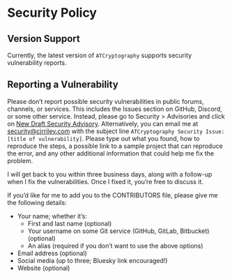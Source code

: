 # Security Policy

## Version Support
Currently, the latest version of `ATCryptography` supports security vulnerability reports.

## Reporting a Vulnerability

Please don’t report possible security vulnerabilities in public forums, channels, or services. This includes the Issues section on GitHub, Discord, or some other service. Instead, please go to Security > Advisories and click on [New Draft Security Advisory](https://github.com/ATProtoKit/ATCryptography/security/advisories/new). Alternatively, you can email me at [security@cjrriley.com](mailto:security@cjrriley.com?subject=ATCryptography%20Security%20Vulnerability:%20[ENTER%20TITLE%20HERE])
 with the subject line `ATCryptography Security Issue: [title of vulnerability]`. Please type out what you found, how to reproduce the steps, a possible link to a sample project that can reproduce the error, and any other additional information that could help me fix the problem.

I will get back to you within three business days, along with a follow-up when I fix the vulnerabilities. Once I fixed it, you’re free to discuss it.

If you’d like for me to add you to the CONTRIBUTORS file, please give me the following details:
- Your name; whether it’s:
    - First and last name (optional)
    - Your username on some Git service (GitHub, GitLab, Bitbucket) (optional)
    - An alias (required if you don’t want to use the above options)
- Email address (optional)
- Social media (up to three; Bluesky link encouraged!)
- Website (optional)
